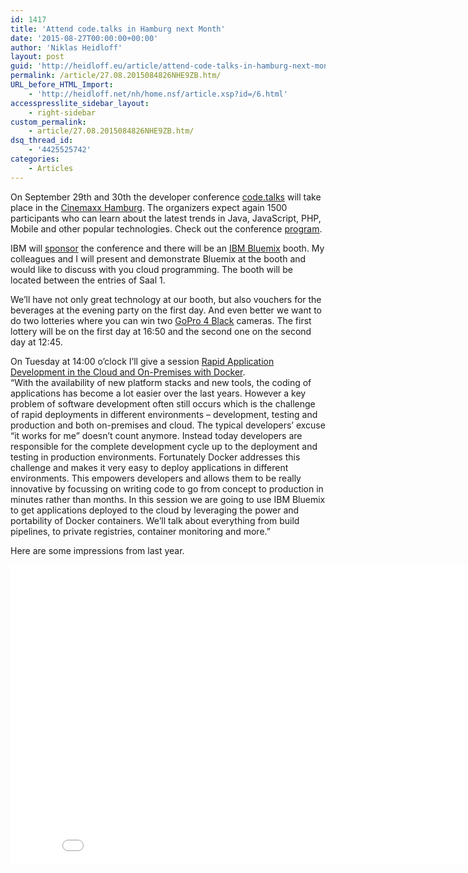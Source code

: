 ```yaml
---
id: 1417
title: 'Attend code.talks in Hamburg next Month'
date: '2015-08-27T00:00:00+00:00'
author: 'Niklas Heidloff'
layout: post
guid: 'http://heidloff.eu/article/attend-code-talks-in-hamburg-next-month/'
permalink: /article/27.08.2015084826NHE9ZB.htm/
URL_before_HTML_Import:
    - 'http://heidloff.net/nh/home.nsf/article.xsp?id=/6.html'
accesspresslite_sidebar_layout:
    - right-sidebar
custom_permalink:
    - article/27.08.2015084826NHE9ZB.htm/
dsq_thread_id:
    - '4425525742'
categories:
    - Articles
---
```


 On September 29th and 30th the developer conference [code.talks](https://www.codetalks.de/2015/uber-uns) will take place in the [Cinemaxx Hamburg](https://www.codetalks.de/2015/location). The organizers expect again 1500 participants who can learn about the latest trends in Java, JavaScript, PHP, Mobile and other popular technologies. Check out the conference [program](https://www.codetalks.de/2015/programm).

 IBM will [sponsor](https://www.codetalks.de/2015/sponsoren) the conference and there will be an [IBM Bluemix](https://bluemix.net/) booth. My colleagues and I will present and demonstrate Bluemix at the booth and would like to discuss with you cloud programming. The booth will be located between the entries of Saal 1.

 We’ll have not only great technology at our booth, but also vouchers for the beverages at the evening party on the first day. And even better we want to do two lotteries where you can win two [GoPro 4 Black](http://shop.gopro.com/EMEA/cameras/hero4-black/CHDHX-401.html) cameras. The first lottery will be on the first day at 16:50 and the second one on the second day at 12:45.

 On Tuesday at 14:00 o’clock I’ll give a session [Rapid Application Development in the Cloud and On-Premises with Docker](https://www.codetalks.de/2015/programm/rapid-application-development-in-the-cloud-and-on-premises-with-docker).   
 “With the availability of new platform stacks and new tools, the coding of applications has become a lot easier over the last years. However a key problem of software development often still occurs which is the challenge of rapid deployments in different environments – development, testing and production and both on-premises and cloud. The typical developers’ excuse “it works for me” doesn’t count anymore. Instead today developers are responsible for the complete development cycle up to the deployment and testing in production environments. Fortunately Docker addresses this challenge and makes it very easy to deploy applications in different environments. This empowers developers and allows them to be really innovative by focussing on writing code to go from concept to production in minutes rather than months. In this session we are going to use IBM Bluemix to get applications deployed to the cloud by leveraging the power and portability of Docker containers. We’ll talk about everything from build pipelines, to private registries, container monitoring and more.”

 Here are some impressions from last year.

<iframe allowfullscreen="" frameborder="0" height="480" src="//www.youtube.com/embed/858s1qhDhac" width="853"></iframe>